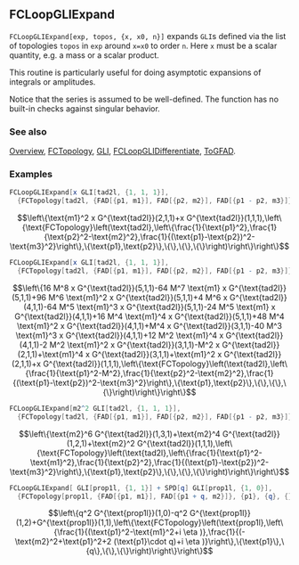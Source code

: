 ## FCLoopGLIExpand

`FCLoopGLIExpand[exp, topos, {x, x0, n}]` expands `GLI`s defined via the list of
topologies `topos` in `exp` around `x=x0` to order `n`. Here `x` must be a scalar quantity, e.g.
a mass or a scalar product.

This routine is particularly useful for doing asymptotic expansions of integrals or amplitudes.

Notice that the series is assumed to be well-defined. The function has no built-in checks against singular behavior.

### See also

[Overview](Extra/FeynCalc.md), [FCTopology](FCTopology.md), [GLI](GLI.md), [FCLoopGLIDifferentiate](FCLoopGLIDifferentiate.md), [ToGFAD](ToGFAD.md).

### Examples

```mathematica
FCLoopGLIExpand[x GLI[tad2l, {1, 1, 1}], 
  {FCTopology[tad2l, {FAD[{p1, m1}], FAD[{p2, m2}], FAD[{p1 - p2, m3}]}, {p1, p2}, {}, {}, {}]}, {m1, 0, 2}]
```

$$\left\{\text{m1}^2 x G^{\text{tad2l}}(2,1,1)+x G^{\text{tad2l}}(1,1,1),\left\{\text{FCTopology}\left(\text{tad2l},\left\{\frac{1}{\text{p1}^2},\frac{1}{\text{p2}^2-\text{m2}^2},\frac{1}{(\text{p1}-\text{p2})^2-\text{m3}^2}\right\},\{\text{p1},\text{p2}\},\{\},\{\},\{\}\right)\right\}\right\}$$

```mathematica
FCLoopGLIExpand[x GLI[tad2l, {1, 1, 1}], 
  {FCTopology[tad2l, {FAD[{p1, m1}], FAD[{p2, m2}], FAD[{p1 - p2, m3}]}, {p1, p2}, {}, {}, {}]}, {m1, M, 4}]
```

$$\left\{16 M^8 x G^{\text{tad2l}}(5,1,1)-64 M^7 \text{m1} x G^{\text{tad2l}}(5,1,1)+96 M^6 \text{m1}^2 x G^{\text{tad2l}}(5,1,1)+4 M^6 x G^{\text{tad2l}}(4,1,1)-64 M^5 \text{m1}^3 x G^{\text{tad2l}}(5,1,1)-24 M^5 \text{m1} x G^{\text{tad2l}}(4,1,1)+16 M^4 \text{m1}^4 x G^{\text{tad2l}}(5,1,1)+48 M^4 \text{m1}^2 x G^{\text{tad2l}}(4,1,1)+M^4 x G^{\text{tad2l}}(3,1,1)-40 M^3 \text{m1}^3 x G^{\text{tad2l}}(4,1,1)+12 M^2 \text{m1}^4 x G^{\text{tad2l}}(4,1,1)-2 M^2 \text{m1}^2 x G^{\text{tad2l}}(3,1,1)-M^2 x G^{\text{tad2l}}(2,1,1)+\text{m1}^4 x G^{\text{tad2l}}(3,1,1)+\text{m1}^2 x G^{\text{tad2l}}(2,1,1)+x G^{\text{tad2l}}(1,1,1),\left\{\text{FCTopology}\left(\text{tad2l},\left\{\frac{1}{\text{p1}^2-M^2},\frac{1}{\text{p2}^2-\text{m2}^2},\frac{1}{(\text{p1}-\text{p2})^2-\text{m3}^2}\right\},\{\text{p1},\text{p2}\},\{\},\{\},\{\}\right)\right\}\right\}$$

```mathematica
FCLoopGLIExpand[m2^2 GLI[tad2l, {1, 1, 1}], 
  {FCTopology[tad2l, {FAD[{p1, m1}], FAD[{p2, m2}], FAD[{p1 - p2, m3}]}, {p1, p2}, {}, {}, {}]}, {m2, 0, 6}]
```

$$\left\{\text{m2}^6 G^{\text{tad2l}}(1,3,1)+\text{m2}^4 G^{\text{tad2l}}(1,2,1)+\text{m2}^2 G^{\text{tad2l}}(1,1,1),\left\{\text{FCTopology}\left(\text{tad2l},\left\{\frac{1}{\text{p1}^2-\text{m1}^2},\frac{1}{\text{p2}^2},\frac{1}{(\text{p1}-\text{p2})^2-\text{m3}^2}\right\},\{\text{p1},\text{p2}\},\{\},\{\},\{\}\right)\right\}\right\}$$

```mathematica
FCLoopGLIExpand[ GLI[prop1l, {1, 1}] + SPD[q] GLI[prop1l, {1, 0}], 
  {FCTopology[prop1l, {FAD[{p1, m1}], FAD[{p1 + q, m2}]}, {p1}, {q}, {}, {}]}, {SPD[q], 0, 1}]
```

$$\left\{q^2 G^{\text{prop1l}}(1,0)-q^2 G^{\text{prop1l}}(1,2)+G^{\text{prop1l}}(1,1),\left\{\text{FCTopology}\left(\text{prop1l},\left\{\frac{1}{(\text{p1}^2-\text{m1}^2+i \eta )},\frac{1}{(-\text{m2}^2+\text{p1}^2+2 (\text{p1}\cdot q)+i \eta )}\right\},\{\text{p1}\},\{q\},\{\},\{\}\right)\right\}\right\}$$